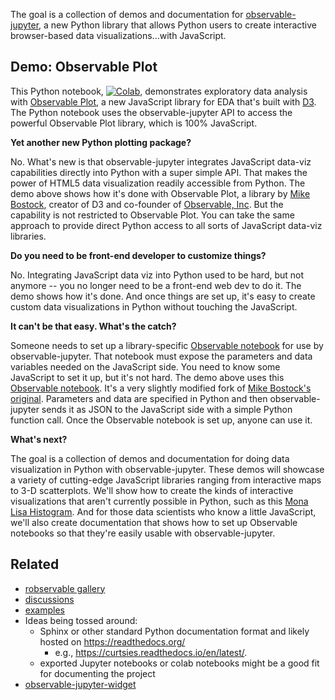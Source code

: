 
The goal is a collection of demos and documentation for
[observable-jupyter](https://github.com/thomasballinger/observable-jupyter), a new Python library
that allows Python users to create interactive browser-based data visualizations...with JavaScript.

## Demo: Observable Plot

This Python notebook, [![Colab](https://colab.research.google.com/assets/colab-badge.svg)](https://colab.research.google.com/github/pbogden/observable-jupyter-demos/blob/master/notebooks/observable_plot.ipynb),
demonstrates exploratory data analysis with
[Observable Plot](https://observablehq.com/@observablehq/plot), 
a new JavaScript library for EDA that's built with [D3](https://github.com/d3/d3#d3-data-driven-documents).
The Python notebook uses the observable-jupyter API to access the powerful Observable 
Plot library, which is 100% JavaScript.

**Yet another new Python plotting package?**

No. What's new is that observable-jupyter integrates
JavaScript data-viz capabilities directly into Python with a super simple API.
That makes the power of HTML5 data visualization readily accessible from Python.
The demo above shows how it's done with Observable Plot,
a library by [Mike Bostock](https://observablehq.com/@mbostock), creator of D3 and co-founder
of [Observable, Inc](http://observablehq.com).
But the capability is not restricted to Observable Plot.
You can take the same approach to provide direct Python access to all sorts of JavaScript data-viz libraries.

**Do you need to be front-end developer to customize things?**

No. Integrating JavaScript data viz into Python used to be hard, but not anymore -- 
you no longer need to be a front-end web dev to do it.
The demo shows how it's done.
And once things are set up, it's easy to create custom data visualizations in Python
without touching the JavaScript.

**It can't be that easy. What's the catch?**

Someone needs to set up a library-specific
[Observable notebook](https://www.google.com/search?q=observable+notebook&oq=observable+notebook&aqs=chrome..69i57j69i64j69i60l3j69i65.3681j0j7&sourceid=chrome&ie=UTF-8#kpvalbx=_XSUhYtfsCpiDytMPvsmf4Aw36) 
for use by observable-jupyter.
That notebook must expose the parameters and data variables needed on the JavaScript side.
You need to know some JavaScript to set it up, but it's not hard.
The demo above uses this [Observable notebook](https://observablehq.com/@pbogden/observable-plot-jupyter).
It's a very slightly modified fork of [Mike Bostock's original](https://observablehq.com/@observablehq/plot).
Parameters and data are specified in Python and then observable-jupyter sends it as JSON to the JavaScript 
side with a simple Python function call.
Once the Observable notebook is set up, anyone can use it.

**What's next?**

The goal is a collection of demos and documentation for doing data visualization in Python with observable-jupyter.
These demos will showcase a variety of cutting-edge JavaScript libraries ranging from interactive maps 
to 3-D scatterplots.
We'll show how to create the kinds of interactive visualizations that aren't currently possible in Python,
such as this [Mona Lisa Histogram](https://observablehq.com/@d3/mona-lisa-histogram).
And for those data scientists who know a little JavaScript,
we'll also create documentation that shows how to set up 
Observable notebooks so that they're easily usable with observable-jupyter.

## Related

* [robservable gallery](https://juba.github.io/robservable/articles/gallery.html)
* [discussions](https://github.com/thomasballinger/observable-jupyter/discussions/1)
* [examples](https://github.com/thomasballinger/observable-jupyter/discussions/2)
* Ideas being tossed around: 
  * Sphinx or other standard Python documentation format and likely hosted on https://readthedocs.org/
    * e.g., https://curtsies.readthedocs.io/en/latest/. 
  * exported Jupyter notebooks or colab notebooks might be a good fit for documenting the project
* [observable-jupyter-widget](https://github.com/thomasballinger/observable-jupyter-widget)
